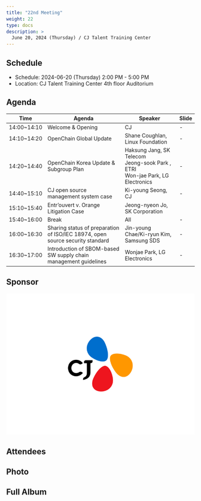 ```yaml
---
title: "22nd Meeting"
weight: 22
type: docs
description: >
  June 20, 2024 (Thursday) / CJ Talent Training Center
---
```


## Schedule

* Schedule: 2024-06-20 (Thursday) 2:00 PM - 5:00 PM
* Location: CJ Talent Training Center 4th floor Auditorium

## Agenda

| Time | Agenda | Speaker | Slide |
|-------|-----------------|------|------|
| 14:00~14:10 | Welcome & Opening | CJ | - |
| 14:10~14:20 | OpenChain Global Update | Shane Coughlan, Linux Foundation | - |
| 14:20~14:40 | OpenChain Korea Update & Subgroup Plan | Haksung Jang, SK Telecom<br>Jeong-sook Park , ETRI<br>Won-jae Park, LG Electronics | - |
| 14:40~15:10 | CJ open source management system  case | Ki-young Seong, CJ | - |
| 15:10~15:40 | Entr’ouvert v. Orange Litigation Case | Jeong-nyeon Jo, SK Corporation | |
| 15:40~16:00 | Break | All | - |
| 16:00~16:30 | Sharing status of preparation of ISO/IEC 18974, open source security standard | Jin-young Chae/Ki-ryun Kim, Samsung SDS | - |
| 16:30~17:00 | Introduction of SBOM-based SW supply chain management guidelines | Wonjae Park, LG Electronics | - |

## Sponsor

![](CI_logo_press_20220328_CJ_W.jpg)

## Attendees 


## Photo


## Full Album
